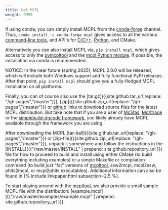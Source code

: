 ```yaml
---
title: Get MCPL
weight: 9999
---
```

If using conda, you can simply install MCPL from the [conda-forge](https://conda-forge.org/)
channel.  Thus, `conda install -c conda-forge mcpl` gives access to all the various
[command-line tools](LOCAL:usage_cmdline), and API's for [C/C++](LOCAL:usage_c),
[Python](LOCAL:usage_python), and CMake.

Alternatively you can also install MCPL via, `pip install mcpl`, which gives
access to only the
[pymcpltool](LOCAL:usage_cmdline#extract-statistics-from-a-file) and the [mcpl
Python module](LOCAL:usage_python). If possible, the installation via conda is
recommended.

NOTICE: In the near future (spring 2025), MCPL 2.0.0 will be released, which
will include both Windows support and fully functional PyPI releases. After that
point, `pip install mcpl` should give you a fully-fledged MCPL installation on
all platforms.

Finally, you can of course also use the [tar.gz]({{site.github.tar_url|replace: "/gh-pages","/master"}}),
 [zip]({{site.github.zip_url|replace: "/gh-pages","/master"}})
 or [github]({{site.github.repository_url}}) links
to download source files for the latest MCPL distribution. But take note that if you are a user
of [McStas](LOCAL:hooks_mcstas/), [McXtrace](LOCAL:hooks_mcxtrace/) or the
[simplebuild-dgcode framework](https://mctools.github.io/simplebuild-dgcode/), you likely
already have MCPL available through the framework you are using.

After downloading the MCPL
[tar-ball]({{site.github.tar_url|replace: "/gh-pages","/master"}})
or [zip-file]({{site.github.zip_url|replace: "/gh-pages","/master"}}),
unpack it somewhere and follow the instructions in the
[INSTALL]({{"/raw/master/INSTALL" | prepend: site.github.repository_url }})
file for how to proceed to build and install using either CMake (to build
everything including examples) or a simple Makefile or compilation command (to
build just "fat" versions of [mcpltool](LOCAL:usage_cmdline/), ssw2mcpl,
mcpl2ssw, phits2mcpl, or mcpl2phits executables). Additional information can also be found in {% include linkpaper.html subsection=2.5 %}.

To start playing around with the [mcpltool](LOCAL:usage_cmdline/), we also provide a small sample MCPL file with the distribution: [example.mcpl]({{"/raw/master/examples/example.mcpl" | prepend: site.github.repository_url }}).
